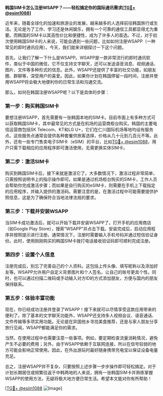 **韩国SIM卡怎么注册WSAPP？——轻松搞定你的国际通讯需求[[TG💪+ @esim1088](https://t.me/s/esim1088)]**

近年来，随着全球化的加速和旅游业的发展，越来越多的人选择前往韩国旅行或生活。无论是为了工作、学习还是休闲娱乐，拥有一个可靠的通信工具都显得尤为重要。而韩国的SIM卡以其高性价比和便捷性，成为了许多人的首选。不过，对于初次使用韩国SIM卡的人来说，可能会遇到一些问题，比如如何注册WSAPP（一种常见的即时通讯应用）。今天，我们就来详细探讨一下这个问题。

首先，让我们了解一下什么是WSAPP。WSAPP是一款非常流行的即时通讯软件，类似于中国的微信，它不仅支持文字聊天，还可以发送语音消息、视频通话、图片、文件等多种形式的信息。此外，WSAPP还提供了丰富的社交功能，如朋友圈、群聊等，深受用户的喜爱。因此，如果你计划在韩国停留一段时间，注册并使用WSAPP将会极大地便利你的日常生活和沟通交流。

那么，如何在韩国注册WSAPP呢？以下是具体的步骤：

### 第一步：购买韩国SIM卡

要想注册WSAPP，首先需要有一张韩国本地的SIM卡。目前市面上有多种方式可以获取韩国SIM卡，其中最常见的方式是在机场的运营商柜台购买。韩国的主要电信运营商包括SK Telecom、KT和LG U+，它们在仁川国际机场等地均设有服务点。这些服务点通常会提供各种套餐供旅客选择，价格从几十元到几百元不等。此外，还有一些专门售卖电子SIM卡（eSIM）的平台，比如[TG💪+ @esim1088](https://t.me/s/esim1088)，用户只需下载相应的应用程序即可激活使用，无需更换实体SIM卡。

### 第二步：激活SIM卡

购买到韩国SIM卡后，接下来就是激活它了。大多数情况下，激活过程非常简单，只需按照说明书上的指示操作即可。如果是通过机场柜台购买的SIM卡，工作人员会帮助你完成激活步骤；而如果是自行购买的eSIM卡，则需要在手机上下载指定的应用程序，并输入提供的激活码。需要注意的是，在激活过程中可能需要提供护照信息，这是为了确保符合当地法律法规的要求。

### 第三步：下载并安装WSAPP

当SIM卡成功激活后，就可以开始下载并安装WSAPP了。打开手机的应用商店（如Google Play Store），搜索“WSAPP”并点击下载。安装完成后，启动应用程序并按照提示进行注册。通常情况下，注册时需要输入手机号码并通过短信验证身份。此时，使用刚刚购买的韩国SIM卡拨打电话接收验证码即可顺利完成注册。

### 第四步：设置个人信息

注册完成后，别忘了完善自己的个人资料。这包括上传头像、填写昵称以及添加好友等。WSAPP允许用户自定义背景图片和个人签名，让自己的账号更具个性。同时，也可以通过扫描二维码或手动输入对方ID的方式添加朋友，方便与国内的朋友保持联系。

### 第五步：体验丰富功能

现在，你已经成功注册并登录了WSAPP！接下来就可以尽情享受这款应用带来的便利了。除了基本的文字聊天功能外，WSAPP还支持多人视频会议、语音通话、文件传输等多项实用功能。无论是在异国他乡寻找美食推荐，还是与家人朋友分享旅行见闻，WSAPP都能满足你的需求。

当然，在使用过程中也需要注意一些事项。例如，要定期检查流量消耗情况，避免产生不必要的费用；另外，由于WSAPP依赖于互联网连接，所以在信号较弱的地方可能会影响正常使用。因此，在外出游玩时最好随身携带充电宝以保证设备电量充足。

总之，注册WSAPP并不复杂，只要按照上述步骤一步步操作即可轻松搞定。对于计划长期居住或频繁往返于中韩两地的人来说，拥有一张韩国SIM卡并熟练掌握WSAPP的使用方法，无疑将极大地方便日常生活。希望本文能对你有所帮助！

[[TG💪+ @esim1088](https://t.me/s/esim1088) ![Image](https://i.postimg.cc/4NQfJmqS/Snipaste-2025-05-13-00-14-12.png)]